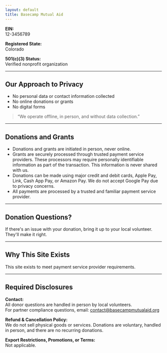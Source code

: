 ```yaml
---
layout: default
title: Basecamp Mutual Aid
---
```


**EIN:**  
12-3456789

**Registered State:**  
Colorado

**501(c)(3) Status:**  
Verified nonprofit organization

---

## Our Approach to Privacy

- No personal data or contact information collected  
- No online donations or grants  
- No digital forms  

> “We operate offline, in person, and without data collection.”

---

## Donations and Grants

- Donations and grants are initiated in person, never online.  
- Grants are securely processed through trusted payment service providers. These processors may require personally identifiable information as part of the transaction. This information is never shared with us.  
- Donations can be made using major credit and debit cards, Apple Pay, Link, Cash App Pay, or Amazon Pay. We do not accept Google Pay due to privacy concerns.
- All payments are processed by a trusted and familiar payment service provider. 

---

## Donation Questions?

If there's an issue with your donation, bring it up to your local volunteer. They'll make it right.

---

## Why This Site Exists

This site exists to meet payment service provider requirements.

---

## Required Disclosures 

**Contact:**  
All donor questions are handled in person by local volunteers.  
For partner compliance questions, email: [contact@basecampmutualaid.org](mailto:contact@basecampmutualaid.org)

**Refund & Cancellation Policy:**  
We do not sell physical goods or services. Donations are voluntary, handled in person, and there are no recurring donations.

**Export Restrictions, Promotions, or Terms:**  
Not applicable.
